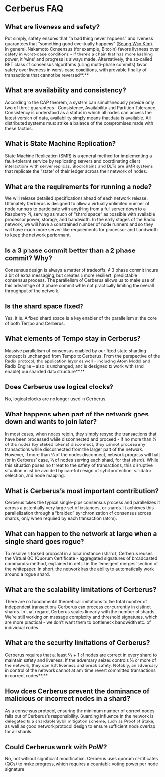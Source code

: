 # Cerberus FAQ

## **What are liveness and safety?**

Put simply, safety ensures that “a bad thing never happens” and liveness guarantees that “something good eventually happens” \([Seung Woo Kim](https://medium.com/codechain/safety-and-liveness-blockchain-in-the-point-of-view-of-flp-impossibility-182e33927ce6)\).  
In general, Nakamoto Consensus \(for example, Bitcoin\) favors liveness over safety in worst-case conditions - if there’s a chain that has more hashing power, it ‘wins’ and progress is always made. Alternatively, the so-called BFT class of consensus algorithms \(using multi-phase commits\) favor safety over liveness in worst-case conditions, with provable finality of transactions that cannot be reversed**.**

## **What are availability and consistency?**

According to the CAP theorem, a system can simultaneously provide only two of three guarantees - Consistency, Availability and Partition Tolerance. Consistency is understood as a status in which all nodes can access the latest version of data, availability simply means that data is available. All distributed systems must strike a balance of the compromises made with these factors.

## **What is State Machine Replication?**

State Machine Replication \(SMR\) is a general method for implementing a fault-tolerant service by replicating servers and coordinating client interactions with server replicas. Blockchains and DLTs are SMR systems that replicate the “state” of their ledger across their network of nodes.

## **What are the requirements for running a node?**

We will release detailed specifications ahead of each network release. Ultimately Cerberus is designed to allow a virtually unlimited number of node runners to participate with anything from a full server down to a Raspberry Pi, serving as much of “shard space” as possible with available processor power, storage, and bandwidth. In the early stages of the Radix network, we will have a constrained number of node runners and so they will have much more server-like requirements for processor and bandwidth to keep the network performant.

## **Is a 3 phase commit better than a 2 phase commit? Why?**

Consensus design is always a matter of tradeoffs. A 3 phase commit incurs a bit of extra messaging, but creates a more resilient, predictable consensus process. The parallelism of Cerberus allows us to make use of this advantage of 3 phase commit while not practically limiting the overall throughput of the network.

## **Is the shard space fixed?**

Yes, it is. A fixed shard space is a key enabler of the parallelism at the core of both Tempo and Cerberus.

## **What elements of Tempo stay in Cerberus?**

Massive parallelism of consensus enabled by our fixed state sharding concept is unchanged from Tempo to Cerberus. From the perspective of the Radix protocol, the application layer as well – including Atom Model and Radix Engine – also is unchanged, and is designed to work with \(and enable\) our sharded data structure**.**

## **Does Cerberus use logical clocks?**

No, logical clocks are no longer used in Cerberus.

## **What happens when part of the network goes down and wants to join later?**

In most cases, when nodes rejoin, they simply resync the transactions that have been processed while disconnected and proceed - if no more than ⅓ of the nodes \(by staked tokens\) disconnect, they cannot process any transactions while disconnected from the larger part of the network. However, if more than ⅓ of the nodes disconnect, network progress will halt \(or in Cerberus’ case, ⅓ of nodes serving each shard, for that shard\). While this situation poses no threat to the safety of transactions, this disruptive situation must be avoided by careful design of sybil protection, validator selection, and node mapping.

## **What is Cerberus’s most important contribution?**

Cerberus takes the typical single-pipe consensus process and parallelizes it across a potentially very large set of instances, or shards. It achieves this parallelization through a “braided” synchronization of consensus across shards, only when required by each transaction \(atom\).

## **What can happen to the network at large when a single shard goes rogue?**

To resolve a forked proposal in a local instance \(shard\), Cerberus reuses the Virtual QC \(Quorum Certificate - aggregated signatures of broadcasted commands\) method, explained in detail in the ‘emergent merges’ section of the whitepaper. In short, the network has the ability to automatically work around a rogue shard.

## **What are the scalability limitations of Cerberus?**

There are no fundamental theoretical limitations to the total number of independent transactions Cerberus can process concurrently in distinct shards. In that regard, Cerberus scales linearly with the number of shards. We’re still working on message complexity and threshold signatures, which are more practical - we don’t want them to bottleneck bandwidth etc. of individual nodes.

## **What are the security limitations of Cerberus?**

Cerberus requires that at least ⅔ + 1 of nodes are correct in every shard to maintain safety and liveness. If the adversary seizes controls ⅓ or more of the network, they can halt liveness and break safety. Notably, an adversary in control of the network cannot at any time revert committed transactions in correct nodes**.**

## **How does Cerberus prevent the dominance of malicious or incorrect nodes in a shard?**

As a consensus protocol, ensuring the minimum number of correct nodes falls out of Cerberus’s responsibility. Guarding influence in the network is delegated to a shardable Sybil mitigation scheme, such as Proof of Stake, as well as good network protocol design to ensure sufficient node overlap for all shards.

## **Could Cerberus work with PoW?**

No, not without significant modification. Cerberus uses quorum certificates \(QCs\) to make progress, which requires a countable voting power per node signature

